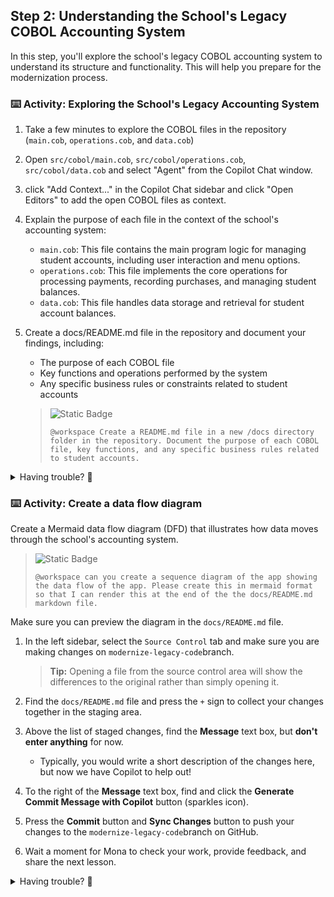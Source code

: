 ## Step 2: Understanding the School's Legacy COBOL Accounting System

In this step, you'll explore the school's legacy COBOL accounting system to understand its structure and functionality. This will help you prepare for the modernization process.

### ⌨️ Activity: Exploring the School's Legacy Accounting System

1. Take a few minutes to explore the COBOL files in the repository (`main.cob`, `operations.cob`, and `data.cob`)
1. Open `src/cobol/main.cob`, `src/cobol/operations.cob`, `src/cobol/data.cob` and select "Agent" from the Copilot Chat window.
1. click "Add Context..." in the Copilot Chat sidebar and click "Open Editors" to add the open COBOL files as context.
1. Explain the purpose of each file in the context of the school's accounting system:
   - `main.cob`: This file contains the main program logic for managing student accounts, including user interaction and menu options.
   - `operations.cob`: This file implements the core operations for processing payments, recording purchases, and managing student balances.
   - `data.cob`: This file handles data storage and retrieval for student account balances.
1. Create a docs/README.md file in the repository and document your findings, including:
   - The purpose of each COBOL file
   - Key functions and operations performed by the system
   - Any specific business rules or constraints related to student accounts
  
    > ![Static Badge](https://img.shields.io/badge/-Prompt-text?style=social&logo=github%20copilot)
    >
    > ```prompt
    > @workspace Create a README.md file in a new /docs directory folder in the repository. Document the purpose of each COBOL file, key functions, and any specific business rules related to student accounts.
    > ```

<details>
<summary>Having trouble? 🤷</summary><br/>

- COBOL is a column-sensitive language. The code is organized in divisions (IDENTIFICATION, DATA, PROCEDURE) and sections.
- The `main.cob` file handles the user interface and menu options (view student balance, process payment, record purchase, exit)
- The `operations.cob` file contains the logic for different student account operations
- The `data.cob` file manages the storage of student account balances

</details>

### ⌨️ Activity: Create a data flow diagram

Create a Mermaid data flow diagram (DFD) that illustrates how data moves through the school's accounting system.

  > ![Static Badge](https://img.shields.io/badge/-Prompt-text?style=social&logo=github%20copilot)
  >
  > ```prompt
  > @workspace can you create a sequence diagram of the app showing the data flow of the app. Please create this in mermaid format so that I can render this at the end of the the docs/README.md markdown file.
  > ```

Make sure you can preview the diagram in the `docs/README.md` file.

1. In the left sidebar, select the `Source Control` tab and make sure you are making changes on `modernize-legacy-code`branch.

   > **Tip:** Opening a file from the source control area will show the differences to the original rather than simply opening it.

1. Find the `docs/README.md` file and press the `+` sign to collect your changes together in the staging area.

1. Above the list of staged changes, find the **Message** text box, but **don't enter anything** for now.

   - Typically, you would write a short description of the changes here, but now we have Copilot to help out!

1. To the right of the **Message** text box, find and click the **Generate Commit Message with Copilot** button (sparkles icon).

1. Press the **Commit** button and **Sync Changes** button to push your changes to the `modernize-legacy-code`branch on GitHub.

1. Wait a moment for Mona to check your work, provide feedback, and share the next lesson.

<details>
<summary>Having trouble? 🤷</summary><br/>

If you don't get feedback, here are some things to check:

- Make sure your pushed the `docs/README.md` file changes to the branch `modernize-legacy-code`.

</details>

